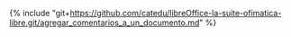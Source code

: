 {% include "git+https://github.com/catedu/libreOffice-la-suite-ofimatica-libre.git/agregar_comentarios_a_un_documento.md" %}